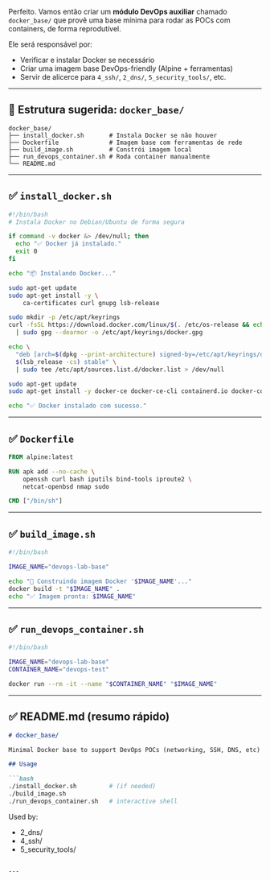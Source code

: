 Perfeito. Vamos então criar um **módulo DevOps auxiliar** chamado `docker_base/` que provê uma base mínima para rodar as POCs com containers, de forma reprodutível.

Ele será responsável por:

* Verificar e instalar Docker se necessário
* Criar uma imagem base DevOps-friendly (Alpine + ferramentas)
* Servir de alicerce para `4_ssh/`, `2_dns/`, `5_security_tools/`, etc.

---

## 📂 Estrutura sugerida: `docker_base/`

```
docker_base/
├── install_docker.sh       # Instala Docker se não houver
├── Dockerfile              # Imagem base com ferramentas de rede
├── build_image.sh          # Constrói imagem local
├── run_devops_container.sh # Roda container manualmente
└── README.md
```

---

## ✅ `install_docker.sh`

```bash
#!/bin/bash
# Instala Docker no Debian/Ubuntu de forma segura

if command -v docker &> /dev/null; then
  echo "✅ Docker já instalado."
  exit 0
fi

echo "📦 Instalando Docker..."

sudo apt-get update
sudo apt-get install -y \
    ca-certificates curl gnupg lsb-release

sudo mkdir -p /etc/apt/keyrings
curl -fsSL https://download.docker.com/linux/$(. /etc/os-release && echo "$ID")/gpg \
  | sudo gpg --dearmor -o /etc/apt/keyrings/docker.gpg

echo \
  "deb [arch=$(dpkg --print-architecture) signed-by=/etc/apt/keyrings/docker.gpg] https://download.docker.com/linux/$(. /etc/os-release && echo "$ID") \
  $(lsb_release -cs) stable" \
  | sudo tee /etc/apt/sources.list.d/docker.list > /dev/null

sudo apt-get update
sudo apt-get install -y docker-ce docker-ce-cli containerd.io docker-compose-plugin

echo "✅ Docker instalado com sucesso."
```

---

## ✅ `Dockerfile`

```Dockerfile
FROM alpine:latest

RUN apk add --no-cache \
    openssh curl bash iputils bind-tools iproute2 \
    netcat-openbsd nmap sudo

CMD ["/bin/sh"]
```

---

## ✅ `build_image.sh`

```bash
#!/bin/bash

IMAGE_NAME="devops-lab-base"

echo "🔧 Construindo imagem Docker '$IMAGE_NAME'..."
docker build -t "$IMAGE_NAME" .
echo "✅ Imagem pronta: $IMAGE_NAME"
```

---

## ✅ `run_devops_container.sh`

```bash
#!/bin/bash

IMAGE_NAME="devops-lab-base"
CONTAINER_NAME="devops-test"

docker run --rm -it --name "$CONTAINER_NAME" "$IMAGE_NAME"
```

---

## ✅ README.md (resumo rápido)

````md
# docker_base/

Minimal Docker base to support DevOps POCs (networking, SSH, DNS, etc)

## Usage

```bash
./install_docker.sh         # (if needed)
./build_image.sh
./run_devops_container.sh   # interactive shell
````

Used by:

* 2\_dns/
* 4\_ssh/
* 5\_security\_tools/

```

---
